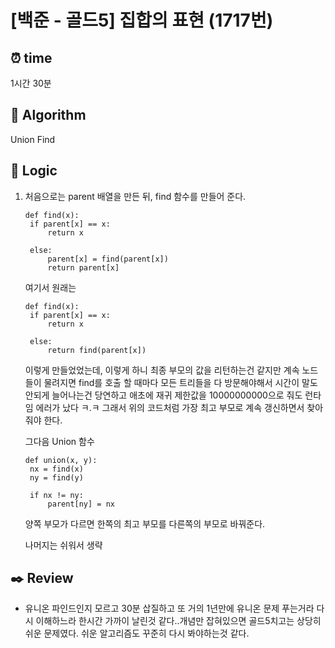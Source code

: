 # [백준 - 골드5] 집합의 표현 (1717번)

## ⏰ **time**

1시간 30분

## :pushpin: **Algorithm**

Union Find

## :round_pushpin: **Logic**

1. 처음으로는 parent 배열을 만든 뒤, find 함수를 만들어 준다.

   ```
   def find(x):
    if parent[x] == x:
        return x

    else:
        parent[x] = find(parent[x])
        return parent[x]

   ```

   여기서 원래는

   ```
   def find(x):
    if parent[x] == x:
        return x

    else:
        return find(parent[x])
   ```

   이렇게 만들었었는데, 이렇게 하니 최종 부모의 값을 리턴하는건 같지만 계속 노드들이 물려지면 find를 호출 할 때마다 모든 트리들을 다 방문해야해서
   시간이 말도안되게 늘어나는건 당연하고 애초에 재귀 제한값을 10000000000으로 줘도 런타임 에러가 났다 ㅋ.ㅋ
   그래서 위의 코드처럼 가장 최고 부모로 계속 갱신하면서 찾아줘야 한다.

   그다음 Union 함수

   ```
   def union(x, y):
    nx = find(x)
    ny = find(y)

    if nx != ny:
        parent[ny] = nx
   ```

   양쪽 부모가 다르면 한쪽의 최고 부모를 다른쪽의 부모로 바꿔준다.

   나머지는 쉬워서 생략

## :black_nib: **Review**

- 유니온 파인드인지 모르고 30분 삽질하고 또 거의 1년만에 유니온 문제 푸는거라 다시 이해하느라 한시간 가까이 날린것 같다..개념만 잡혀있으면 골드5치고는 상당히
  쉬운 문제였다. 쉬운 알고리즘도 꾸준히 다시 봐야하는것 같다.
